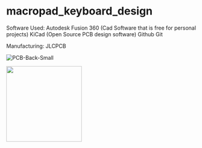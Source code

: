 # macropad_keyboard_design
Software Used:
Autodesk Fusion 360 (Cad Software that is free for personal projects)
KiCad (Open Source PCB design software)
Github
Git

Manufacturing:
JLCPCB

![PCB-Back-Small](https://user-images.githubusercontent.com/78571959/116120409-bbb09700-a67c-11eb-81c3-ecd360cce9dd.jpg)

<img src="https://user-images.githubusercontent.com/78571959/116120409-bbb09700-a67c-11eb-81c3-ecd360cce9dd.jpg" data-canonical-src="https://user-images.githubusercontent.com/78571959/116120409-bbb09700-a67c-11eb-81c3-ecd360cce9dd.jpg" width="200" />
